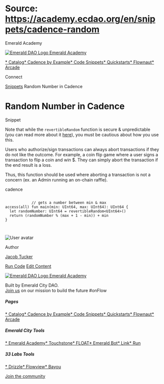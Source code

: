 # Source: https://academy.ecdao.org/en/snippets/cadence-random

Emerald Academy





[![Emerald DAO Logo](/ea-logo.png)
Emerald Academy](/en/)


[* Catalog](/en/catalog)[* Cadence by Example](/en/cadence-by-example)[* Code Snippets](/en/snippets)[* Quickstarts](/en/quickstarts)[* Flownaut](https://flownaut.ecdao.org)[* Arcade](https://arcade.ecdao.org)

Connect



[Snippets](/en/snippets)
Random Number in Cadence

# Random Number in Cadence

Snippet

Note that while the `revertibleRandom` function is secure & unpredictable (you can read more about it [here](https://developers.flow.com/cadence/language/built-in-functions#revertiblerandom)), you must be cautious about how you use this.

Users who authorize/sign transactions can always abort transactions if they do not like the outcome. For example, a coin flip game where a user signs a transaction to flip a coin and win $. They can simply abort the transaction if the end result is a loss.

Thus, this function should be used where aborting a transaction is not a concern (ex. an Admin running an on-chain raffle).

cadence

```
		
			// gets a number between min & max
access(all) fun main(min: UInt64, max: UInt64): UInt64 {
  let randomNumber: UInt64 = revertibleRandom<UInt64>()
  return (randomNumber % (max + 1 - min)) + min
}
		 
	
```

![User avatar](/avatars/jacob.jpeg)

Author

[Jacob Tucker](https://twitter.com/jacobmtucker)

[Run Code](https://run.ecdao.org?code=cHViIGZ1biBtYWluKG1pbjogVUludDY0LCBtYXg6IFVJbnQ2NCk6IFVJbnQ2NCB7CiAgbGV0IHJhbmRvbU51bWJlcjogVUludDY0ID0gcmV2ZXJ0aWJsZVJhbmRvbSgpCiAgcmV0dXJuIChyYW5kb21OdW1iZXIgJSAobWF4ICsgMSAtIG1pbikpICsgbWluCn0%3D&network=mainnet&args=eyJtaW4iOjUsIm1heCI6MTB9)
[Edit Content](https://github.com/emerald-dao/emerald-academy-v2/tree/main/src/lib/content/snippets/cadence-random/readme.md)



[![Emerald DAO Logo](/ea-logo.png)
Emerald Academy](/en/)

Built by Emerald City DAO.  
[Join us](https://discord.gg/emerald-city-906264258189332541) on our mission to build the future #onFlow

##### Pages

[* Catalog](/en/catalog)[* Cadence by Example](/en/cadence-by-example)[* Code Snippets](/en/snippets)[* Quickstarts](/en/quickstarts)[* Flownaut](https://flownaut.ecdao.org)[* Arcade](https://arcade.ecdao.org)


##### Emerald City Tools

[* Emerald Academy](https://academy.ecdao.org/)[* Touchstone](https://touchstone.city/)[* FLOAT](https://floats.city/)[* Emerald Bot](https://bot.ecdao.org/)[* Link](https://link.ecdao.org/)[* Run](https://run.ecdao.org/)


##### 33 Labs Tools

[* Drizzle](https://drizzle33.app/)[* Flowview](https://flowview.app/)[* Bayou](https://bayou33.app/)

[Join the community](https://discord.gg/emerald-city-906264258189332541)